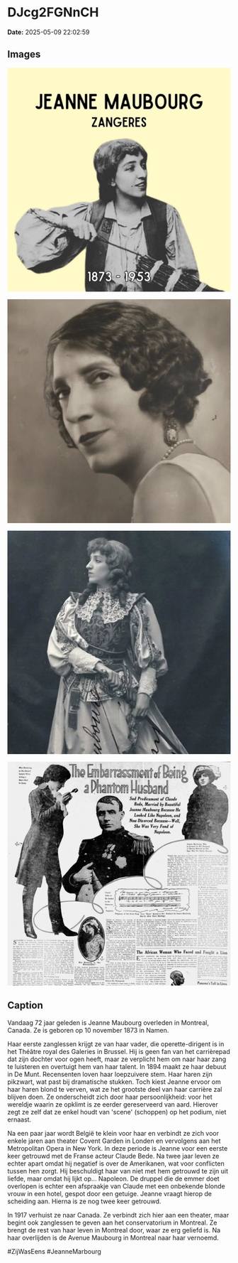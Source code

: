 # DJcg2FGNnCH

**Date:** 2025-05-09 22:02:59

## Images

![Image](../images/DJcg2FGNnCH_0.webp)

![Image](../images/DJcg2FGNnCH_1.webp)

![Image](../images/DJcg2FGNnCH_2.webp)

![Image](../images/DJcg2FGNnCH_3.webp)

## Caption

Vandaag 72 jaar geleden is Jeanne Maubourg overleden in Montreal, Canada. Ze is geboren op 10 november 1873 in Namen. 

Haar eerste zanglessen krijgt ze van haar vader, die operette-dirigent is in het Théâtre royal des Galeries in Brussel. Hij is geen fan van het carrièrepad dat zijn dochter voor ogen heeft, maar ze verplicht hem om naar haar zang te luisteren en overtuigt hem van haar talent. In 1894 maakt ze haar debuut in De Munt. Recensenten loven haar loepzuivere stem. Haar haren zijn pikzwart, wat past bij dramatische stukken. Toch kiest Jeanne ervoor om haar haren blond te verven, wat ze het grootste deel van haar carrière zal blijven doen. Ze onderscheidt zich door haar persoonlijkheid: voor het wereldje waarin ze opklimt is ze eerder gereserveerd van aard. Hierover zegt ze zelf dat ze enkel houdt van 'scene' (schoppen) op het podium, niet ernaast. 

Na een paar jaar wordt België te klein voor haar en verbindt ze zich voor enkele jaren aan theater Covent Garden in Londen en vervolgens aan het Metropolitan Opera in New York. In deze periode is Jeanne voor een eerste keer getrouwd met de Franse acteur Claude Bede. Na twee jaar leven ze echter apart omdat hij negatief is over de Amerikanen, wat voor conflicten tussen hen zorgt. Hij beschuldigt haar van niet met hem getrouwd te zijn uit liefde, maar omdat hij lijkt op... Napoleon. De druppel die de emmer doet overlopen is echter een afspraakje van Claude met een onbekende blonde vrouw in een hotel, gespot door een getuige. Jeanne vraagt hierop de scheiding aan. Hierna is ze nog twee keer getrouwd.

In 1917 verhuist ze naar Canada. Ze verbindt zich hier aan een theater, maar begint ook zanglessen te geven aan het conservatorium in Montreal. Ze brengt de rest van haar leven in Montreal door, waar ze erg geliefd is. Na haar overlijden is de Avenue Maubourg in Montreal naar haar vernoemd. 

#ZijWasEens #JeanneMarbourg


